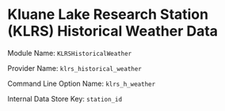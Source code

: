 # Kluane Lake Research Station (KLRS) Historical Weather Data

Module Name: `KLRSHistoricalWeather`

Provider Name: `klrs_historical_weather`

Command Line Option Name: `klrs_h_weather`

Internal Data Store Key: `station_id`
